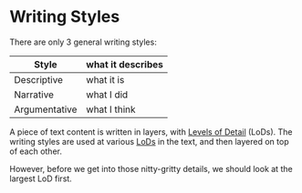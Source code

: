
# Writing Styles
There are only 3 general writing styles:

| Style | what it describes |
| - | - |
| Descriptive   | what it is   |
| Narrative     | what I did   |
| Argumentative | what I think |

A piece of text content is written in layers, with [Levels of Detail]() (LoDs). The writing styles are used at various [LoDs]() in the text, and then layered on top of each other.

However, before we get into those nitty-gritty details, we should look at the largest LoD first.

